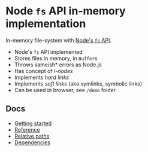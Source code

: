 # Node `fs` API in-memory implementation

In-memory file-system with [Node's `fs` API](https://nodejs.org/api/fs.html).

- Node's `fs` API implemented
- Stores files in memory, in `Buffer`s
- Throws sameish\* errors as Node.js
- Has concept of _i-nodes_
- Implements _hard links_
- Implements _soft links_ (aka symlinks, symbolic links)
- Can be used in browser, see `/demo` folder

## Docs

- [Getting started](./usage.md)
- [Reference](./reference.md)
- [Relative paths](./relative-paths.md)
- [Dependencies](./dependencies.md)

